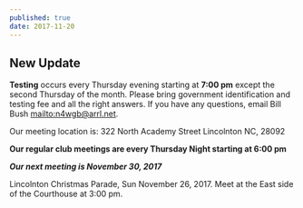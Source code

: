 ```yaml
---
published: true
date: 2017-11-20
---
```

## New Update

**Testing** occurs every Thursday evening starting at **7:00 pm** except the second Thursday of the month.
Please bring government identification and testing fee and all the right answers.
If you have any questions, email Bill Bush <mailto:n4wgb@arrl.net>.

Our meeting location is: 322 North Academy Street Lincolnton NC, 28092

**Our regular club meetings are every Thursday Night starting at 6:00 pm**

***Our next meeting is November 30, 2017***

Lincolnton Christmas Parade, Sun November 26, 2017. Meet at the East side of the Courthouse at 3:00 pm.
